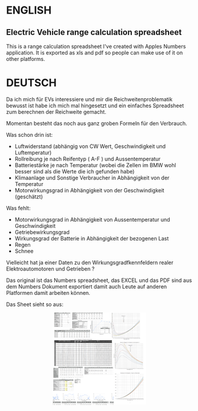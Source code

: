 ENGLISH
=======

Electric Vehicle range calculation spreadsheet
----------------------------------------------

This is a range calculation spreadsheet I've created with Apples Numbers application.
It is exported as xls and pdf so people can make use of it on other platforms.

DEUTSCH
=======

Da ich mich für EVs interessiere und mir die Reichweitenproblematik bewusst ist habe ich mich mal hingesetzt und ein einfaches Spreadsheet zum berechnen der Reichweite gemacht.

Momentan besteht das noch aus ganz groben Formeln für den Verbrauch.

Was schon drin ist:

- Luftwiderstand (abhängig von CW Wert, Geschwindigkeit und Luftemperatur)
- Rollreibung je nach Reifentyp ( A-F ) und Aussentemperatur
- Batteriestärke je nach Temperatur (wobei die Zellen im BMW wohl besser sind als die Werte die ich gefunden habe)
- Klimaanlage und Sonstige Verbraucher in Abhängigkeit von der Temperatur
- Motorwirkungsgrad in Abhängigkeit von der Geschwindigkeit (geschätzt)

Was fehlt:

- Motorwirkungsgrad in Abhängigkeit von Aussentemperatur und Geschwindigkeit
- Getriebewirkungsgrad
- Wirkungsgrad der Batterie in Abhängigkeit der bezogenen Last
- Regen
- Schnee

Vielleicht hat ja einer Daten zu den Wirkungsgradfkennfeldern realer Elektroautomotoren und Getrieben ? 

Das original ist das Numbers spreadsheet, das EXCEL und das PDF sind aus dem Numbers Dokument exportiert damit auch Leute auf anderen Platformen damit arbeiten können.

Das Sheet sieht so aus:

<img src="Images/Electric Vehicle Range.png" style="max-width: 50%; display: block; margin-left: auto; margin-right: auto;" /> 
